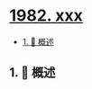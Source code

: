 # [1982. xxx](https://github.com/Tdahuyou/TNotes.leetcode/tree/main/notes/1982.%20xxx)

<!-- region:toc -->

- [1. 📝 概述](#1--概述)

<!-- endregion:toc -->

## 1. 📝 概述
